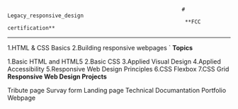                                                            # Legacy_responsive_design
                                                            **FCC certification**
-------------------------------------------------------------------------------------------------------------------------
1.HTML & CSS Basics
2.Building responsive webpages
     `                                                                   **Topics**
                                                                         
1.Basic HTML and HTML5
2.Basic CSS
3.Applied Visual Design
4.Applied Accessibility
5.Responsive Web Design Principles
6.CSS Flexbox
7.CSS Grid
                                                                **Responsive Web Design Projects**
                                                                
   Tribute page
   Survay form
   Landing page
   Technical Documantation
   Portfolio Webpage

      
